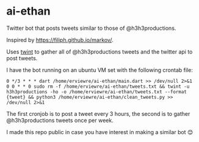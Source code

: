 # ai-ethan
Twitter bot that posts tweets similar to those of @h3h3productions.

Inspired by https://filiph.github.io/markov/.

Uses [twint](https://github.com/twintproject/twint) to gather all of @h3h3productions tweets and the twitter api to post tweets.

I have the bot running on an ubuntu VM set with the following crontab file:

```
0 */3 * * * dart /home/erviewre/ai-ethan/main.dart >> /dev/null 2>&1
0 0 * * 0 sudo rm -f /home/erviewre/ai-ethan/tweets.txt && twint -u h3h3productions -ho -o /home/erviewre/ai-ethan/tweets.txt --format {tweet} && python3 /home/erviewre/ai-ethan/clean_tweets.py >> /dev/null 2>&1
```

The first cronjob is to post a tweet every 3 hours, the second is to gather @h3h3productions tweets once per week.

I made this repo public in case you have interest in making a similar bot 😊
